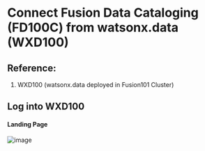 # Connect Fusion Data Cataloging (FD100C) from watsonx.data (WXD100)


## Reference:
1. WXD100 (watsonx.data deployed in Fusion101 Cluster)


## Log into WXD100

#### Landing Page

![image](https://muzicom-my.sharepoint.com/personal/caddy_muzi_com/Documents/tp/lab/lab100.FDC100-DBconnect/images/04-cpd-cpd-instance-apps-fusion102-hpdalab-zen-2023-08-30-05_54_12.png)
